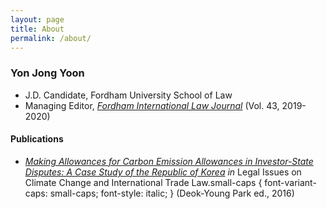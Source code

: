 ```yaml
---
layout: page
title: About
permalink: /about/
---
```


### Yon Jong Yoon

- J.D. Candidate, Fordham University School of Law
- Managing Editor, [*Fordham International Law Journal*](https://www.fordhamilj.org/) (Vol. 43, 2019-2020)

#### Publications

- *[Making Allowances for Carbon Emission Allowances in Investor-State Disputes: A Case Study of the Republic of Korea](http://link.springer.com/chapter/10.1007%2F978-3-319-29322-6_6) in* Legal Issues on Climate Change and International Trade Law.small-caps {
  font-variant-caps: small-caps;
  font-style: italic;
} (Deok-Young Park ed., 2016)
